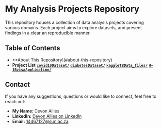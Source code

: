 # My Analysis Projects Repository

This repository houses a collection of data analysis projects covering various domains. Each project aims to explore datasets, and present findings in a clear an reproducible manner.

## Table of Contents

* **About This Repository](#about-this-repository)
* **Project List**
	**[`covid19Dataset/`](covid19Dataset/)**
	**[`diabetesDataset/`](diabetesDataset/)**
	**[`kaggleTBData_files/`](kaggleTBData_files/)**
	**[`H-1BvisaApplication/`](H-1BvisaApplication/)**

## Contact

If you have any suggestions, questions or would like to connect, feel free to reach out:

* **My Name:** Devon Allies
* **LinkedIn:** [Devon Allies on LinkedIn](https://www.linkedin.com/in/devonallies/)
* **Email:** 14467127@sun.ac.za
